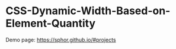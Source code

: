 # CSS-Dynamic-Width-Based-on-Element-Quantity
Demo page: <a href="https://sphor.github.io/#projects">https://sphor.github.io/#projects</a>
